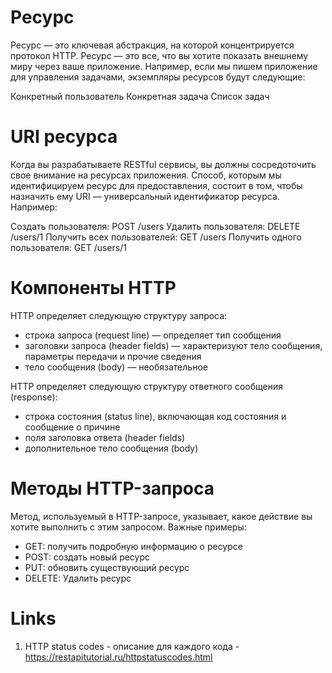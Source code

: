 # Ресурс

Ресурс — это ключевая абстракция, на которой концентрируется протокол HTTP. Ресурс — это все, что вы хотите показать внешнему миру через ваше приложение. Например, если мы пишем приложение для управления задачами, экземпляры ресурсов будут следующие:

Конкретный пользователь
Конкретная задача
Список задач

# URI ресурса

Когда вы разрабатываете RESTful сервисы, вы должны сосредоточить свое внимание на ресурсах приложения. Способ, которым мы идентифицируем ресурс для предоставления, состоит в том, чтобы назначить ему URI — универсальный идентификатор ресурса. Например:

Создать пользователя: POST /users
Удалить пользователя: DELETE /users/1
Получить всех пользователей: GET /users
Получить одного пользователя: GET /users/1


# Компоненты HTTP

HTTP определяет следующую структуру запроса:

- строка запроса (request line) — определяет тип сообщения
- заголовки запроса (header fields) — характеризуют тело сообщения, параметры передачи и прочие сведения
- тело сообщения (body) — необязательное

HTTP определяет следующую структуру ответного сообщения (response):

- строка состояния (status line), включающая код состояния и сообщение о причине
- поля заголовка ответа (header fields)
- дополнительное тело сообщения (body)

# Методы HTTP-запроса

Метод, используемый в HTTP-запросе, указывает, какое действие вы хотите выполнить с этим запросом. Важные примеры:

- GET: получить подробную информацию о ресурсе
- POST: создать новый ресурс
- PUT: обновить существующий ресурс
- DELETE: Удалить ресурс

# Links
1. HTTP status codes - описание для каждого кода - https://restapitutorial.ru/httpstatuscodes.html
